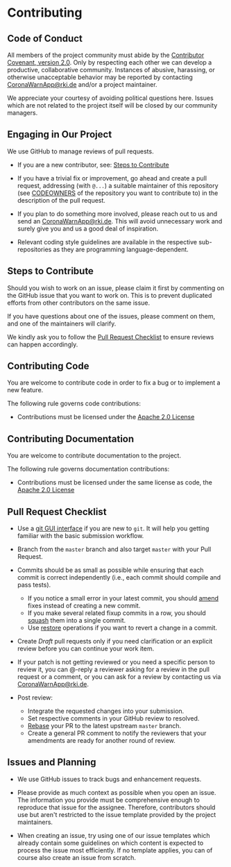 # Contributing

## Code of Conduct

All members of the project community must abide by the [Contributor Covenant, version 2.0](CODE_OF_CONDUCT.md).
Only by respecting each other we can develop a productive, collaborative community.
Instances of abusive, harassing, or otherwise unacceptable behavior may be reported by contacting [CoronaWarnApp@rki.de](mailto:CoronaWarnApp@rki.de) and/or a project maintainer.

We appreciate your courtesy of avoiding political questions here. Issues which are not related to the project itself will be closed by our community managers.

## Engaging in Our Project

We use GitHub to manage reviews of pull requests.

* If you are a new contributor, see: [Steps to Contribute](#steps-to-contribute)

* If you have a trivial fix or improvement, go ahead and create a pull request, addressing (with `@...`) a suitable maintainer of this repository (see [CODEOWNERS](CODEOWNERS) of the repository you want to contribute to) in the description of the pull request.

* If you plan to do something more involved, please reach out to us and send an [CoronaWarnApp@rki.de](mailto:CoronaWarnApp@rki.de). This will avoid unnecessary work and surely give you and us a good deal of inspiration.

* Relevant coding style guidelines are available in the respective sub-repositories as they are programming language-dependent.

## Steps to Contribute

Should you wish to work on an issue, please claim it first by commenting on the GitHub issue that you want to work on. This is to prevent duplicated efforts from other contributors on the same issue.

If you have questions about one of the issues, please comment on them, and one of the maintainers will clarify.

We kindly ask you to follow the [Pull Request Checklist](#pull-request-checklist) to ensure reviews can happen accordingly.

## Contributing Code

You are welcome to contribute code in order to fix a bug or to implement a new feature.

The following rule governs code contributions:

* Contributions must be licensed under the [Apache 2.0 License](LICENSE)

## Contributing Documentation

You are welcome to contribute documentation to the project.

The following rule governs documentation contributions:

* Contributions must be licensed under the same license as code, the [Apache 2.0 License](LICENSE)

## Pull Request Checklist

* Use a [git GUI interface](https://git-scm.com/downloads/guis/) if you are new to `git`. It will help you getting familiar with the basic submission workflow.

* Branch from the `master` branch and also target `master` with your Pull Request.

* Commits should be as small as possible while ensuring that each commit is correct independently (i.e., each commit should compile and pass tests).
  * If you notice a small error in your latest commit, you should [amend](https://git-scm.com/book/en/v2/Git-Tools-Rewriting-History) fixes instead of creating a new commit.
  * If you make several related fixup commits in a row, you should [squash](https://git-scm.com/book/en/v2/Git-Tools-Rewriting-History) them into a single commit.
  * Use [restore](https://git-scm.com/book/en/v2/Git-Basics-Undoing-Things) operations if you want to revert a change in a commit.

* Create _Draft_ pull requests only if you need clarification or an explicit review before you can continue your work item.

* If your patch is not getting reviewed or you need a specific person to review it, you can @-reply a reviewer asking for a review in the pull request or a comment, or you can ask for a review by contacting us via [CoronaWarnApp@rki.de](mailto:CoronaWarnApp@rki.de).

* Post review:
  * Integrate the requested changes into your submission.
  * Set respective comments in your GitHub review to resolved.
  * [Rebase](https://git-scm.com/book/en/v2/Git-Branching-Rebasing) your PR to the latest upstream `master` branch.
  * Create a general PR comment to notify the reviewers that your amendments are ready for another round of review.

## Issues and Planning

* We use GitHub issues to track bugs and enhancement requests.

* Please provide as much context as possible when you open an issue. The information you provide must be comprehensive enough to reproduce that issue for the assignee. Therefore, contributors should use but aren't restricted to the issue template provided by the project maintainers.

* When creating an issue, try using one of our issue templates which already contain some guidelines on which content is expected to process the issue most efficiently. If no template applies, you can of course also create an issue from scratch.
